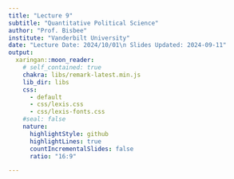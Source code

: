 ```yaml
---
title: "Lecture 9"
subtitle: "Quantitative Political Science"
author: "Prof. Bisbee"
institute: "Vanderbilt University"
date: "Lecture Date: 2024/10/01\n Slides Updated: 2024-09-11"
output:
  xaringan::moon_reader:
    # self_contained: true
    chakra: libs/remark-latest.min.js
    lib_dir: libs
    css:
      - default
      - css/lexis.css
      - css/lexis-fonts.css
    #seal: false
    nature:
      highlightStyle: github
      highlightLines: true
      countIncrementalSlides: false
      ratio: "16:9"

---
```

